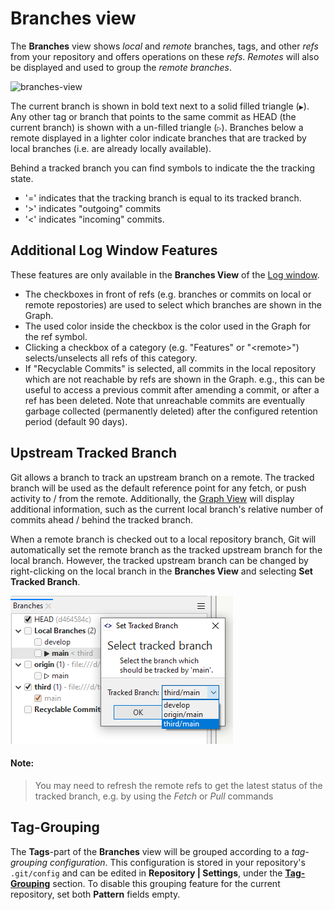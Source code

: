 # Branches view

The **Branches** view shows *local* and *remote* branches, tags, and other *refs* from your repository and offers operations on these
*refs*.
*Remotes* will also be displayed and used to group the *remote branches*.

![branches-view](../attachments/branches-view.png)

The current branch is shown in bold text next to a solid filled triangle (`▶`).
Any other tag or branch that points to the same commit as HEAD (the current branch) is shown with a un-filled triangle (`▷`).
Branches below a remote displayed in a lighter color indicate branches that are tracked by local branches (i.e. are already locally available).

Behind a tracked branch you can find symbols to indicate the the tracking state.

- '=' indicates that the tracking branch is equal to its tracked branch.
- '>' indicates "outgoing" commits
- '<' indicates "incoming" commits.

## Additional Log Window Features
These features are only available in the **Branches View** of the [Log window](Log-Window.md).

- The checkboxes in front of refs (e.g. branches or commits on local or remote repostories) are used to select which branches are shown in the Graph. 
- The used color inside the checkbox is the color used in the Graph for the ref symbol. 
- Clicking a checkbox of a category (e.g. "Features" or "\<remote\>") selects/unselects all refs of this category.
- If "Recyclable Commits" is selected, all commits in the local repository which are not reachable by refs are shown in the Graph.
  e.g., this can be useful to access a previous commit after amending a commit, or after a ref has been deleted.
  Note that unreachable commits are eventually garbage collected (permanently deleted) after the configured retention period (default 90 days).

## Upstream Tracked Branch
Git allows a branch to track an upstream branch on a remote.
The tracked branch will be used as the default reference point for any fetch, or push activity to / from the remote.
Additionally, the [Graph View](Graph-View.md#icons-used-in-the-graph-view) will display additional information, such as the current local branch's relative number of commits ahead / behind the tracked branch.

When a remote branch is checked out to a local repository branch, Git will automatically set the remote branch as the tracked upstream branch for the local branch.
However, the tracked upstream branch can be changed by right-clicking on the local branch in the **Branches View** and selecting **Set Tracked Branch**.

![Set Tracked Remote Upstream](../images/Branch-View-Set-Remote-Upstream.png)

#### Note:
> You may need to refresh the remote refs to get the latest status of the tracked branch, e.g. by using the _Fetch_ or _Pull_ commands

## Tag-Grouping

The **Tags**-part of the **Branches** view will be grouped according to a *tag-grouping configuration*. This configuration is stored in your repository's `.git/config` and can be edited in **Repository \| Settings**, under the [**Tag-Grouping**](Repository/Repository-Settings.md#tag-grouping) section. To disable this grouping feature for the current repository, set both **Pattern** fields empty.
